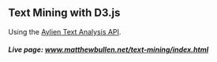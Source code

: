 ## Text Mining with D3.js

Using the [Aylien Text Analysis API](http://docs.aylien.com/).

##### Live page: www.matthewbullen.net/text-mining/index.html
